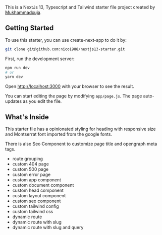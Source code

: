 This is a NextJs 13, Typescript and Tailwind starter file project created by [Mukhammadxuja](https://github.com/mukhammadxuja/nextjs-13-ts-tailwind-starter).

## Getting Started

To use this starter, you can use create-next-app to do it by:

```bash
git clone git@github.com:nico1988/nextjs13-starter.git
```

First, run the development server:

```bash
npm run dev
# or
yarn dev
```

Open [http://localhost:3000](http://localhost:3000) with your browser to see the result.

You can start editing the page by modifying `app/page.js`. The page auto-updates as you edit the file.

## What's Inside

This starter file has a opinionated styling for heading with responsive size and Montserrat font imported from the google fonts.

There is also Seo Component to customize page title and opengraph meta tags.

- route grouping
- custom 404 page
- custom 500 page
- custom error page
- custom app component
- custom document component
- custom head component
- custom layout component
- custom seo component
- custom tailwind config
- custom tailwind css
- dynamic route
- dynamic route with slug
- dynamic route with slug and query
